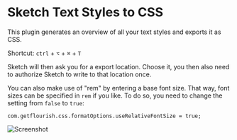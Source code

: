# Sketch Text Styles to CSS

This plugin generates an overview of all your text styles and exports it as CSS.

Shortcut: `ctrl` + `⌥` + `⌘` + `T`

Sketch will then ask you for a export location. Choose it, you then also need to authorize Sketch to write to that location once.

You can also make use of "rem" by entering a base font size. That way, font sizes can be specified in `rem` if you like. To do so, you need to change the setting from `false` to `true`:

`com.getflourish.css.formatOptions.useRelativeFontSize = true;`

![Screenshot](https://dl.dropboxusercontent.com/u/974773/_keepalive/Sketch%20CSS.png)